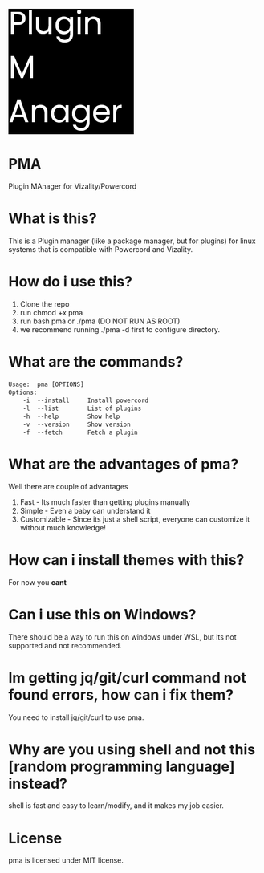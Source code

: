 <p align="left">
<img src="./assets/pma.png">
</p>


# PMA
Plugin MAnager for Vizality/Powercord

# What is this?
This is a Plugin manager (like a package manager, but for plugins) for linux systems that is compatible with Powercord and Vizality.

# How do i use this?
1. Clone the repo
2. run chmod +x pma
3. run bash pma or ./pma (DO NOT RUN AS ROOT)
4. we recommend running ./pma -d first to configure directory.

# What are the commands?
```
Usage:  pma [OPTIONS]
Options:
    -i  --install     Install powercord
    -l  --list        List of plugins
    -h  --help        Show help
    -v  --version     Show version
    -f  --fetch       Fetch a plugin
```

# What are the advantages of pma?
Well there are couple of advantages
1. Fast - Its much faster than getting plugins manually
2. Simple - Even a baby can understand it 
3. Customizable - Since its just a shell script, everyone can customize it without much knowledge!

# How can i install themes with this?
For now you **cant**

# Can i use this on Windows?
There should be a way to run this on windows under WSL, but its not supported and not recommended.

# Im getting jq/git/curl command not found errors, how can i fix them?
You need to install jq/git/curl to use pma.


# Why are you using shell and not this [random programming language] instead?
shell is fast and easy to learn/modify, and it makes my job easier.

# License
pma is licensed under MIT license.
